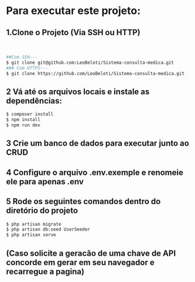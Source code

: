 # Para executar este projeto:
## 1.Clone o Projeto (Via SSH ou HTTP)
<br> 

```bash 
##Com SSH---
$ git clone git@github.com:LeoBeloti/Sistema-consulta-medica.git
### Com HTTPS---
$ git clone https://github.com/LeoBeloti/Sistema-consulta-medica.git
```
## 2 Vá até os arquivos locais e instale as dependências:
```bash 
$ composer install
$ npm install
$ npm run dev
```
## 3 Crie um banco de dados para executar junto ao CRUD

## 4 Configure o arquivo .env.exemple e renomeie ele para apenas .env 
## 5 Rode os seguintes comandos dentro do diretório do projeto
```bash 
$ php artisan migrate
$ php artisan db:seed UserSeeder
$ php artisan serve
```
 ## (Caso solicite a geracão de uma chave de API concorde em gerar em seu navegador e recarregue a pagina)